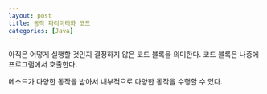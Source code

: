 ```yaml
---
layout: post
title: 동작 파리미터화 코드
categories: [Java] 
---
```

아직은 어떻게 실행할 것인지 결정하지 않은 코드 블록을 의미한다.
코드 블록은 나중에 프로그램에서 호출한다. 

메소드가 다양한 동작을 받아서 내부적으로 다양한 동작을 수행할 수 있다.
